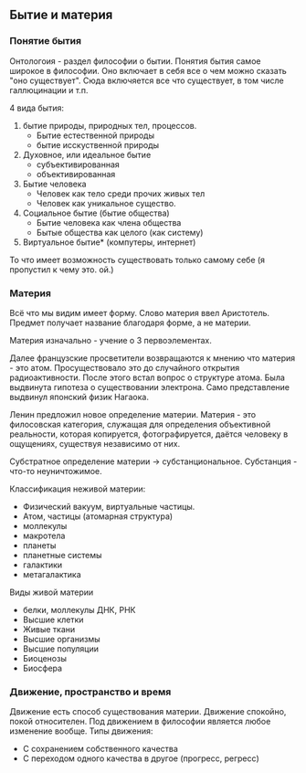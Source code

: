 ## Бытие и материя
### Понятие бытия

Онтологоия - раздел философии о бытии. 
Понятия бытия самое широкое в философии. Оно включает в себя все о чем можно сказать "оно существует".
Сюда включяется все что существует, в том числе галлюцинации и т.п.

4 вида бытия:
1) бытие природы, природных тел, процессов.
	- Бытие естественной природы
	- бытие исскуственной природы
2) Духовное, или идеальное бытие
	- субъективированная
	- объективированная
3) Бытие человека
	- Человек как тело среди прочих живых тел
	- Человек как уникальное существо.
4) Социальное бытие (бытие общества)
	- Бытие человека как члена общества
	- Бытые общества как целого (как систему)
5)  Виртуальное бытие*   (компутеры, интернет)


То что имеет возможность существовать только самому себе (я пропустил к чему это. ой.)

### Материя

Всё что мы видим имеет форму. 
Слово материя ввел Аристотель.
Предмет получает название благодаря форме, а не материи. 

Материя изначально - учение о 3 первоэлементах.

Далее французские просветители возвращаются к мнению что материя - это атом. Просуществовало это до случайного открытия радиоактивности.
После этого встал вопрос о структуре атома. Была выдвинута гипотеза о существовании электрона. Само представление выдвинул японский физик Нагаока.


Ленин предложил новое определение материи. Материя - это филосовская категория, служащая для определения объективной реальности, которая копируется, фотографируется, даётся человеку в ощущениях, существуя независимо от них. 

Субстратное определение материи -> субстанциональное. Субстанция - что-то неуничтожимое.

Классификация неживой материи:
- Физический вакуум, виртуальные частицы.
- Атом, частицы (атомарная структура)
- моллекулы
- макротела
- планеты
- планетные системы
- галактики
- метагалактика

Виды живой материи
- белки, моллекулы ДНК, РНК
- Высшие клетки
- Живые ткани
- Высшие организмы
- Высшие популяции
- Биоценозы
- Биосфера

### Движение, пространство и время

Движение есть способ существования материи. Движение спокойно, покой относителен.
Под движением в философии является любое изменение вообще.
Типы движения:
- С сохранением собственного качества
- С переходом одного качества в другое (прогресс, регресс)